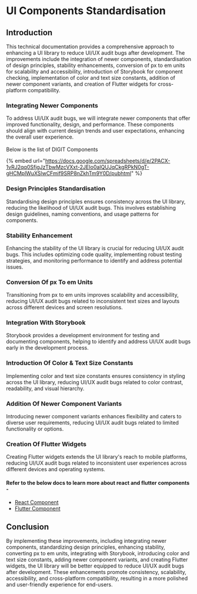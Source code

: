# UI Components Standardisation

## Introduction <a href="#dlzdc5xdz5ch" id="dlzdc5xdz5ch"></a>

This technical documentation provides a comprehensive approach to enhancing a UI library to reduce UI/UX audit bugs after development. The improvements include the integration of newer components, standardisation of design principles, stability enhancements, conversion of px to em units for scalability and accessibility, introduction of Storybook for component checking, implementation of color and text size constants, addition of newer component variants, and creation of Flutter widgets for cross-platform compatibility.

### Integrating Newer Components <a href="#id-3aqkabis4f9a" id="id-3aqkabis4f9a"></a>

To address UI/UX audit bugs, we will integrate newer components that offer improved functionality, design, and performance. These components should align with current design trends and user expectations, enhancing the overall user experience.\
\
Below is the list of DIGIT Components

{% embed url="https://docs.google.com/spreadsheets/d/e/2PACX-1vRJ2qq0SfjgJzTbwMzcVXxt-2JEIo0aIQUJqCkgRPkN0gT-gHCMplWuXSlwCFmif9SRP8nZkhTm9Y0D/pubhtml" %}

### Design Principles Standardisation <a href="#ads3u4tuhemc" id="ads3u4tuhemc"></a>

Standardising design principles ensures consistency across the UI library, reducing the likelihood of UI/UX audit bugs. This involves establishing design guidelines, naming conventions, and usage patterns for components.

### Stability Enhancement <a href="#axrg4lhtt9hj" id="axrg4lhtt9hj"></a>

Enhancing the stability of the UI library is crucial for reducing UI/UX audit bugs. This includes optimizing code quality, implementing robust testing strategies, and monitoring performance to identify and address potential issues.

### Conversion Of px To em Units <a href="#tfi9ikybdhq4" id="tfi9ikybdhq4"></a>

Transitioning from px to em units improves scalability and accessibility, reducing UI/UX audit bugs related to inconsistent text sizes and layouts across different devices and screen resolutions.

### Integration With Storybook <a href="#mg554ko71sbr" id="mg554ko71sbr"></a>

Storybook provides a development environment for testing and documenting components, helping to identify and address UI/UX audit bugs early in the development process.

### Introduction Of Color & Text Size Constants <a href="#n19lwfyl25ke" id="n19lwfyl25ke"></a>

Implementing color and text size constants ensures consistency in styling across the UI library, reducing UI/UX audit bugs related to color contrast, readability, and visual hierarchy.

### Addition Of Newer Component Variants <a href="#id-20groophu08q" id="id-20groophu08q"></a>

Introducing newer component variants enhances flexibility and caters to diverse user requirements, reducing UI/UX audit bugs related to limited functionality or options.

### Creation Of Flutter Widgets <a href="#naxi948y7b02" id="naxi948y7b02"></a>

Creating Flutter widgets extends the UI library's reach to mobile platforms, reducing UI/UX audit bugs related to inconsistent user experiences across different devices and operating systems.

#### Refer to the below docs to learn more about react and flutter components - <a href="#id-9wbii1syfx61" id="id-9wbii1syfx61"></a>

* [React Component ](digit-ui-core-react-components/)
* [Flutter Component](digit-ui-core-flutter-components/)

## Conclusion <a href="#id-1t75ngdm8hzh" id="id-1t75ngdm8hzh"></a>

By implementing these improvements, including integrating newer components, standardizing design principles, enhancing stability, converting px to em units, integrating with Storybook, introducing color and text size constants, adding newer component variants, and creating Flutter widgets, the UI library will be better equipped to reduce UI/UX audit bugs after development. These enhancements promote consistency, scalability, accessibility, and cross-platform compatibility, resulting in a more polished and user-friendly experience for end-users.

